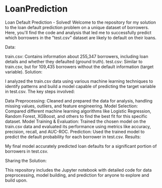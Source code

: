 # LoanPrediction
Loan Default Prediction - Solved!
Welcome to the repository for my solution to the loan default prediction problem on a unique dataset of borrowers. Here, you'll find the code and analysis that led me to successfully predict which borrowers in the "test.csv" dataset are likely to default on their loans.

Data:

train.csv: Contains information about 255,347 borrowers, including loan details and whether they defaulted (ground truth).
test.csv: Similar to train.csv, but for 109,435 borrowers without the default information (target variable).
Solution:

I analyzed the train.csv data using various machine learning techniques to identify patterns and build a model capable of predicting the target variable in test.csv. The key steps involved:

Data Preprocessing: Cleaned and prepared the data for analysis, handling missing values, outliers, and feature engineering.
Model Selection: Compared different machine learning algorithms like Logistic Regression, Random Forest, XGBoost, and others to find the best fit for this specific dataset.
Model Training & Evaluation: Trained the chosen model on the train.csv data and evaluated its performance using metrics like accuracy, precision, recall, and AUC-ROC.
Prediction: Used the trained model to predict the default probability for each borrower in test.csv.
Results:

My final model accurately predicted loan defaults for a significant portion of borrowers in test.csv.

Sharing the Solution:

This repository includes the Jupyter notebook with detailed code for data preprocessing, model building, and prediction for anyone to explore and build upon.
